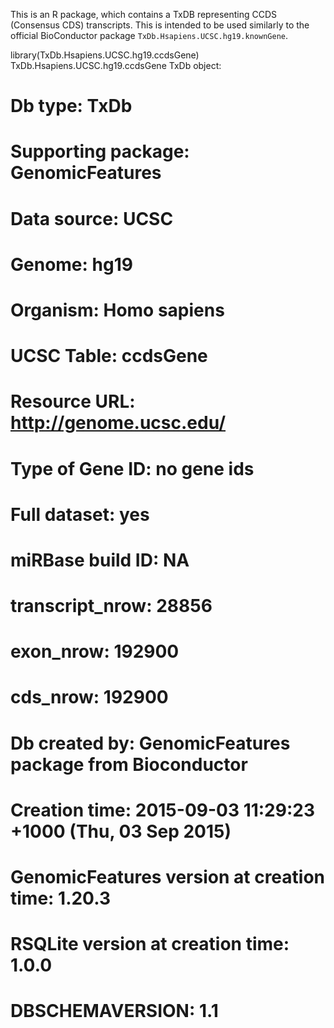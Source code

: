 This is an R package, which contains a TxDB representing CCDS (Consensus CDS) 
transcripts. This is intended to be used similarly to the official BioConductor
package `TxDb.Hsapiens.UCSC.hg19.knownGene`.

 library(TxDb.Hsapiens.UCSC.hg19.ccdsGene)
 TxDb.Hsapiens.UCSC.hg19.ccdsGene
 TxDb object:
 # Db type: TxDb
 # Supporting package: GenomicFeatures
 # Data source: UCSC
 # Genome: hg19
 # Organism: Homo sapiens
 # UCSC Table: ccdsGene
 # Resource URL: http://genome.ucsc.edu/
 # Type of Gene ID: no gene ids
 # Full dataset: yes
 # miRBase build ID: NA
 # transcript_nrow: 28856
 # exon_nrow: 192900
 # cds_nrow: 192900
 # Db created by: GenomicFeatures package from Bioconductor
 # Creation time: 2015-09-03 11:29:23 +1000 (Thu, 03 Sep 2015)
 # GenomicFeatures version at creation time: 1.20.3
 # RSQLite version at creation time: 1.0.0
 # DBSCHEMAVERSION: 1.1
